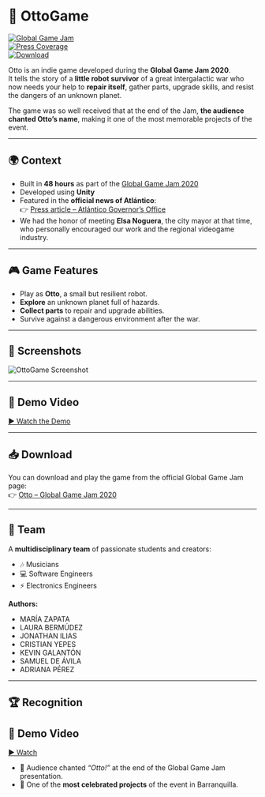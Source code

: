 # 🤖 OttoGame  

[![Global Game Jam](https://img.shields.io/badge/Global%20Game%20Jam-2020-blue)](https://v3.globalgamejam.org/2020/games/otto-5)  
[![Press Coverage](https://img.shields.io/badge/Featured%20in-Atlántico%20News-orange)](https://www.atlantico.gov.co/index.php/noticias/prensa-tic/12876-seguiremos-impulsando-a-los-jovenes-y-la-a-industria-de-videojuegos-en-el-atlantico-elsa-noguera)  
[![Download](https://img.shields.io/badge/Download-Global%20Game%20Jam-green)](https://v3.globalgamejam.org/2020/games/otto-5)  

Otto is an indie game developed during the **Global Game Jam 2020**.  
It tells the story of a **little robot survivor** of a great intergalactic war who now needs your help to **repair itself**, gather parts, upgrade skills, and resist the dangers of an unknown planet.  

The game was so well received that at the end of the Jam, **the audience chanted Otto’s name**, making it one of the most memorable projects of the event.  

---

## 🌍 Context
- Built in **48 hours** as part of the [Global Game Jam 2020](https://globalgamejam.org/)  
- Developed using **Unity**  
- Featured in the **official news of Atlántico**:  
  👉 <a href="https://www.atlantico.gov.co/index.php/noticias/prensa-tic/12876-seguiremos-impulsando-a-los-jovenes-y-la-a-industria-de-videojuegos-en-el-atlantico-elsa-noguera" target="_blank">Press article – Atlántico Governor’s Office</a>  
- We had the honor of meeting **Elsa Noguera**, the city mayor at that time, who personally encouraged our work and the regional videogame industry.  

---

## 🎮 Game Features
- Play as **Otto**, a small but resilient robot.  
- **Explore** an unknown planet full of hazards.  
- **Collect parts** to repair and upgrade abilities.  
- Survive against a dangerous environment after the war.  

---

## 📸 Screenshots
![OttoGame Screenshot](https://user-images.githubusercontent.com/54915677/200242597-6f87034d-f625-45e4-9352-3dd294bb8408.png)

---

## 🎥 Demo Video
[▶ Watch the Demo](readmecontent/demo.mp4)


---

## 📥 Download
You can download and play the game from the official Global Game Jam page:  
👉 [Otto – Global Game Jam 2020](https://v3.globalgamejam.org/2020/games/otto-5)  

---

## 👥 Team
A **multidisciplinary team** of passionate students and creators:  
- 🎶 Musicians  
- 💻 Software Engineers  
- ⚡ Electronics Engineers  

**Authors:**  
- MARÍA ZAPATA  
- LAURA BERMÚDEZ  
- JONATHAN ILIAS  
- CRISTIAN YEPES  
- KEVIN GALANTÓN  
- SAMUEL DE ÁVILA  
- ADRIANA PÉREZ  

---

## 🏆 Recognition
## 🎥 Demo Video
[▶ Watch](readmecontent/video.mp4)

- 🥳 Audience chanted *“Otto!”* at the end of the Global Game Jam presentation.  
- 🎉 One of the **most celebrated projects** of the event in Barranquilla.

